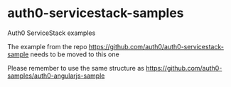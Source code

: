 # auth0-servicestack-samples
Auth0 ServiceStack examples

The example from the repo https://github.com/auth0/auth0-servicestack-sample needs to be moved to this one

Please remember to use the same structure as https://github.com/auth0-samples/auth0-angularjs-sample
